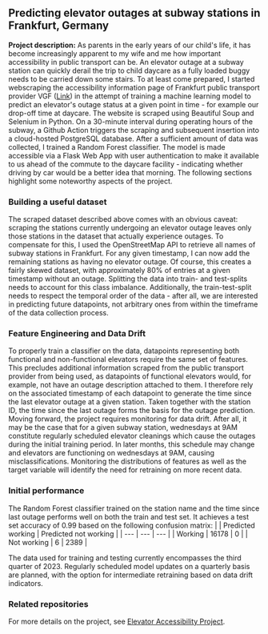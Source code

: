 ## Predicting elevator outages at subway stations in Frankfurt, Germany

<!-- <img src="../images/postgresnav_db.jpg?raw=true"/> -->

**Project description:** As parents in the early years of our child's life, it has become increasingly apparent to my wife and me how important accessibility in public transport can be. An elevator outage at a subway station can quickly derail the trip to child daycare as a fully loaded buggy needs to be carried down some stairs. To at least come prepared, I started webscraping the accessibility information page of Frankfurt public transport provider VGF ([Link](https://www.vgf-ffm.de/de/fahrgastinfo/barrierefreies-reisen/status-aufzuege/)) in the attempt of training a machine learning model to predict an elevator's outage status at a given point in time - for example our drop-off time at daycare. The website is scraped using Beautiful Soup and Selenium in Python. On a 30-minute interval during operating hours of the subway, a Github Action triggers the scraping and subsequent insertion into a cloud-hosted PostgreSQL database. After a sufficient amount of data was collected, I trained a Random Forest classifier. The model is made accessible via a Flask Web App with user authentication to make it available to us ahead of the commute to the daycare facility - indicating whether driving by car would be a better idea that morning. The following sections highlight some noteworthy aspects of the project.

### Building a useful dataset
The scraped dataset described above comes with an obvious caveat: scraping the stations currently undergoing an elevator outage leaves only those stations in the dataset that actually experience outages. To compensate for this, I used the OpenStreetMap API to retrieve all names of subway stations in Frankfurt. For any given timestamp, I can now add the remaining stations as having no elevator outage. Of course, this creates a fairly skewed dataset, with approximately 80% of entries at a given timestamp without an outage. Splitting the data into train- and test-splits needs to account for this class imbalance. Additionally, the train-test-split needs to respect the temporal order of the data - after all, we are interested in predicting future datapoints, not arbitrary ones from within the timeframe of the data collection process.

### Feature Engineering and Data Drift
To properly train a classifier on the data, datapoints representing both functional and non-functional elevators require the same set of features. This precludes additional information scraped from the public transport provider from being used, as datapoints of functional elevators would, for example, not have an outage description attached to them. I therefore rely on the associated timestamp of each datapoint to generate the time since the last elevator outage at a given station. Taken together with the station ID, the time since the last outage forms the basis for the outage prediction. Moving forward, the project requires monitoring for data drift. After all, it may be the case that for a given subway station, wednesdays at 9AM constitute regularly scheduled elevator cleanings which cause the outages during the initial training period. In later months, this schedule may change and elevators are functioning on wednesdays at 9AM, causing misclassifications. Monitoring the distributions of features as well as the target variable will identify the need for retraining on more recent data.

### Initial performance
The Random Forest classifier trained on the station name and the time since last outage performs well on both the train and test set. It achieves a test set accuracy of 0.99 based on the following confusion matrix:
|        | Predicted working | Predicted not working |
| ---    | ---   | --- |
| Working | 16178 | 0 |
| Not working | 6 | 2389 |

The data used for training and testing currently encompasses the third quarter of 2023. Regularly scheduled model updates on a quarterly basis are planned, with the option for intermediate retraining based on data drift indicators.

### Related repositories
For more details on the project, see [Elevator Accessibility Project]().
